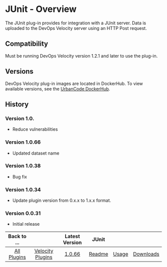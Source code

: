 
# JUnit - Overview

The JUnit plug-in provides for integration with a JUnit server. Data is uploaded to the DevOps
Velocity server using an HTTP Post request.

## Compatibility

Must be running DevOps Velocity version 1.2.1 and later to use the plug-in.

## Versions

DevOps Velocity plug-in images are located in DockerHub. To
view available versions, see the [UrbanCode DockerHub](https://hub.docker.com/r/urbancode/ucv-ext-junit/tags).


## History

### Version 1.0.

* Reduce vulnerabilities

### Version 1.0.66

* Updated dataset name

### Version 1.0.38

* Bug fix

### Version 1.0.34

* Update plugin version from 0.x.x to 1.x.x format.

### Version 0.0.31

* Initial release


|Back to ...||Latest Version|JUnit |||
| :---: | :---: | :---: | :---: | :---: | :---: |
|[All Plugins](../../index.md)|[Velocity Plugins](../README.md)|[1.0.66](https://raw.githubusercontent.com/UrbanCode/IBM-UCV-PLUGINS/main/files/ucv-ext-junit/ucv-ext-junit-1.0.66.tar.zip)|[Readme](README.md)|[Usage](usage.md)|[Downloads](downloads.md)|
